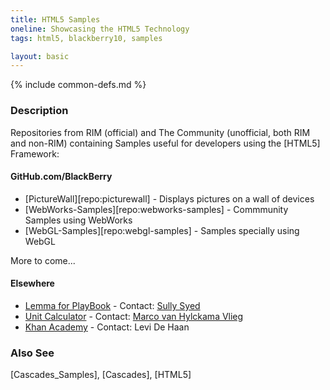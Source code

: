 ```yaml
---
title: HTML5 Samples
oneline: Showcasing the HTML5 Technology
tags: html5, blackberry10, samples

layout: basic
---
```

{% include common-defs.md %}

### Description
Repositories from RIM (official) and The Community (unofficial, both RIM and non-RIM)
containing Samples useful for developers using the [HTML5] Framework:

#### GitHub.com/BlackBerry

* [PictureWall][repo:picturewall] - Displays pictures on a wall of devices
* [WebWorks-Samples][repo:webworks-samples] - Commmunity Samples using WebWorks
* [WebGL-Samples][repo:webgl-samples] - Samples specially using WebGL

More to come...

#### Elsewhere

* [Lemma for PlayBook](https://github.com/yllus/Lemma-for-the-BlackBerry-PlayBook "Lemma for the BlackBerry PlayBook") - Contact: [Sully Syed](http://yllus.com/)
* [Unit Calculator](https://github.com/TheMarco/Unit-Converter "Unit Calculator") - Contact: [Marco van Hylckama Vlieg](http://www.i-marco.nl/)
* [Khan Academy](https://github.com/levidehaan/KABook "A Khan Academy app for the Blackberry Playbook") - Contact: Levi De Haan

### Also See
[Cascades_Samples], [Cascades], [HTML5]

 
 
